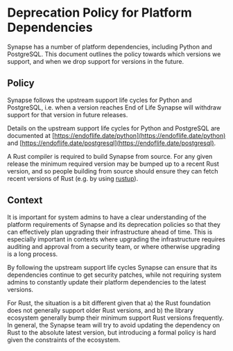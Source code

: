 Deprecation Policy for Platform Dependencies
============================================

Synapse has a number of platform dependencies, including Python and PostgreSQL.
This document outlines the policy towards which versions we support, and when we
drop support for versions in the future.


Policy
------

Synapse follows the upstream support life cycles for Python and PostgreSQL,
i.e. when a version reaches End of Life Synapse will withdraw support for that
version in future releases.

Details on the upstream support life cycles for Python and PostgreSQL are
documented at [https://endoflife.date/python](https://endoflife.date/python) and
[https://endoflife.date/postgresql](https://endoflife.date/postgresql).


A Rust compiler is required to build Synapse from source. For any given release
the minimum required version may be bumped up to a recent Rust version, and so
people building from source should ensure they can fetch recent versions of Rust
(e.g. by using [rustup](https://rustup.rs/)).


Context
-------

It is important for system admins to have a clear understanding of the platform
requirements of Synapse and its deprecation policies so that they can
effectively plan upgrading their infrastructure ahead of time. This is
especially important in contexts where upgrading the infrastructure requires
auditing and approval from a security team, or where otherwise upgrading is a
long process.

By following the upstream support life cycles Synapse can ensure that its
dependencies continue to get security patches, while not requiring system admins
to constantly update their platform dependencies to the latest versions.

For Rust, the situation is a bit different given that a) the Rust foundation
does not generally support older Rust versions, and b) the library ecosystem
generally bump their minimum support Rust versions frequently. In general, the
Synapse team will try to avoid updating the dependency on Rust to the absolute latest version, but
introducing a formal policy is hard given the constraints of the ecosystem.
